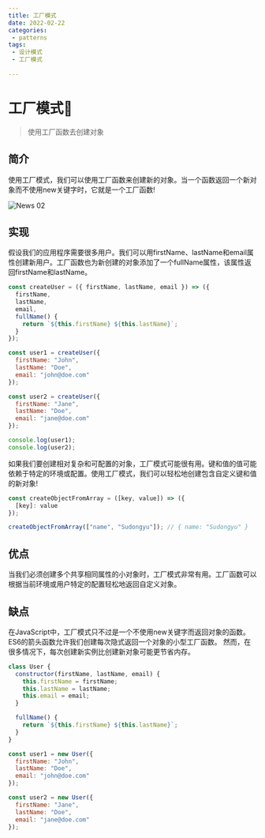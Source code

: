 ```yaml
---
title: 工厂模式
date: 2022-02-22
categories:
 - patterns
tags:
 - 设计模式
 - 工厂模式
 
---
```


# 工厂模式👀

> 使用工厂函数去创建对象

## 简介

使用工厂模式，我们可以使用工厂函数来创建新的对象。当一个函数返回一个新对象而不使用new关键字时，它就是一个工厂函数!

![News 02](https://tva1.sinaimg.cn/large/e6c9d24egy1gzmljo31kwj21hc0u0dhn.jpg)

## 实现

假设我们的应用程序需要很多用户。我们可以用firstName、lastName和email属性创建新用户。工厂函数也为新创建的对象添加了一个fullName属性，该属性返回firstName和lastName。

```jsx
const createUser = ({ firstName, lastName, email }) => ({
  firstName,
  lastName,
  email,
  fullName() {
    return `${this.firstName} ${this.lastName}`;
  }
});

const user1 = createUser({
  firstName: "John",
  lastName: "Doe",
  email: "john@doe.com"
});

const user2 = createUser({
  firstName: "Jane",
  lastName: "Doe",
  email: "jane@doe.com"
});

console.log(user1);
console.log(user2);
```

 如果我们要创建相对复杂和可配置的对象，工厂模式可能很有用。键和值的值可能依赖于特定的环境或配置。使用工厂模式，我们可以轻松地创建包含自定义键和值的新对象!

```jsx
const createObjectFromArray = ([key, value]) => ({
  [key]: value
});

createObjectFromArray(["name", "Sudongyu"]); // { name: "Sudongyu" }
```

## 优点

 当我们必须创建多个共享相同属性的小对象时，工厂模式非常有用。工厂函数可以根据当前环境或用户特定的配置轻松地返回自定义对象。

## 缺点

在JavaScript中，工厂模式只不过是一个不使用new关键字而返回对象的函数。ES6的箭头函数允许我们创建每次隐式返回一个对象的小型工厂函数。  然而，在很多情况下，每次创建新实例比创建新对象可能更节省内存。

```jsx
class User {
  constructor(firstName, lastName, email) {
    this.firstName = firstName;
    this.lastName = lastName;
    this.email = email;
  }

  fullName() {
    return `${this.firstName} ${this.lastName}`;
  }
}

const user1 = new User({
  firstName: "John",
  lastName: "Doe",
  email: "john@doe.com"
});

const user2 = new User({
  firstName: "Jane",
  lastName: "Doe",
  email: "jane@doe.com"
});
```


